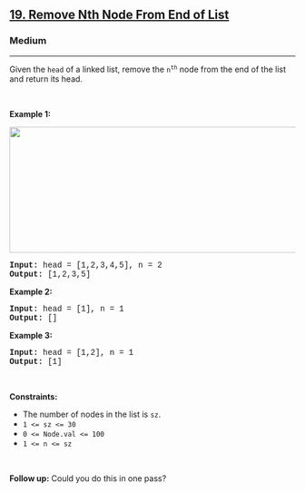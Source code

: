 <h2><a href="https://leetcode.com/problems/remove-nth-node-from-end-of-list/">19. Remove Nth Node From End of List</a></h2><h3>Medium</h3><hr><div><p>Given the <code style="font-family: monospace, Bangla1033, sans-serif;">head</code> of a linked list, remove the <code style="font-family: monospace, Bangla1033, sans-serif;">n<sup>th</sup></code> node from the end of the list and return its head.</p>

<p>&nbsp;</p>
<p><strong>Example 1:</strong></p>
<img alt="" src="https://assets.leetcode.com/uploads/2020/10/03/remove_ex1.jpg" style="width: 542px; height: 222px;">
<pre style="font-family: SFMono-Regular, Consolas, &quot;Liberation Mono&quot;, Menlo, Courier, monospace, Bangla1033, sans-serif;"><strong>Input:</strong> head = [1,2,3,4,5], n = 2
<strong>Output:</strong> [1,2,3,5]
</pre>

<p><strong>Example 2:</strong></p>

<pre style="font-family: SFMono-Regular, Consolas, &quot;Liberation Mono&quot;, Menlo, Courier, monospace, Bangla1033, sans-serif;"><strong>Input:</strong> head = [1], n = 1
<strong>Output:</strong> []
</pre>

<p><strong>Example 3:</strong></p>

<pre style="font-family: SFMono-Regular, Consolas, &quot;Liberation Mono&quot;, Menlo, Courier, monospace, Bangla1033, sans-serif;"><strong>Input:</strong> head = [1,2], n = 1
<strong>Output:</strong> [1]
</pre>

<p>&nbsp;</p>
<p><strong>Constraints:</strong></p>

<ul>
	<li>The number of nodes in the list is <code style="font-family: monospace, Bangla1033, sans-serif;">sz</code>.</li>
	<li><code style="font-family: monospace, Bangla1033, sans-serif;">1 &lt;= sz &lt;= 30</code></li>
	<li><code style="font-family: monospace, Bangla1033, sans-serif;">0 &lt;= Node.val &lt;= 100</code></li>
	<li><code style="font-family: monospace, Bangla1033, sans-serif;">1 &lt;= n &lt;= sz</code></li>
</ul>

<p>&nbsp;</p>
<p><strong>Follow up:</strong> Could you do this in one pass?</p>
</div>